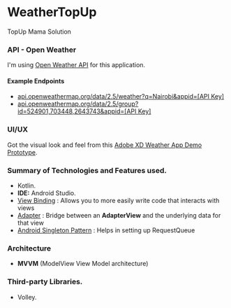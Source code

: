 # WeatherTopUp
TopUp Mama Solution

### API - Open Weather
I'm using [Open Weather API](https://openweathermap.org/api) for this application.
#### Example Endpoints
- [api.openweathermap.org/data/2.5/weather?q=Nairobi&appid=[API Key]](https://api.openweathermap.org/data/2.5/weather?q=Nairobi&appid=[apikey])
- [api.openweathermap.org/data/2.5/group?id=524901,703448,2643743&appid=[API Key]](http://api.openweathermap.org/data/2.5/group?id=524901,703448,2643743&appid=[apikey])

### UI/UX
Got the visual look and feel from this [Adobe XD Weather App Demo Prototype](https://xd.adobe.com/view/cb610950-3fbb-4ef5-ac1c-fe964389dedd-9e32/specs/).

### Summary of Technologies and Features used.
- Kotlin.
- **IDE:** Android Studio.
- [View Binding](https://developer.android.com/topic/libraries/view-binding) : Allows you to more easily write code that interacts with views
- [Adapter](https://developer.android.com/reference/android/widget/Adapter) : Bridge between an **AdapterView** and the underlying data for that view
- [Android Singleton Pattern](https://google.github.io/volley/requestqueue) : Helps in setting up RequestQueue

### Architecture 
- **MVVM** (ModelView View Model architecture)

### Third-party Libraries.
- Volley.
